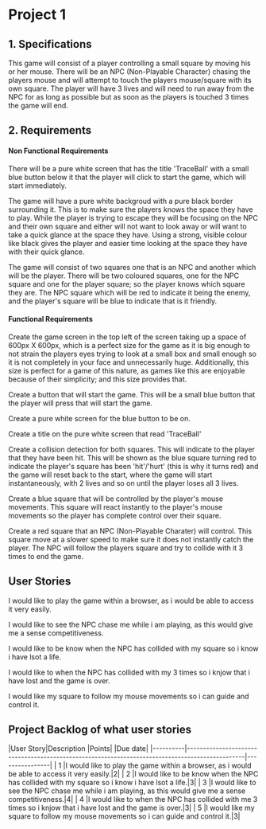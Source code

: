 # Project 1


## 1. Specifications
This game will consist of a player controlling a small square by moving his or her mouse. There will be an NPC (Non-Playable Character) chasing the players mouse and will attempt to touch the players mouse/square with its own square. The player will have 3 lives and will need to run away from the NPC for as long as possible but as soon as the players is touched 3 times the game will end.

## 2. Requirements
#### Non Functional Requirements
There will be a pure white screen that has the title 'TraceBall' with a small blue button below it that the player will click to start the game, which will start immediately.

The game will have a pure white backgroud with a pure black border surrounding it. This is to make sure the players knows the space they have to play. While the player is trying to escape they will be focusing on the NPC and their own square and either will not want to look away or will want to take a quick glance at the space they have. Using a strong, visible colour like black gives the player and easier time looking at the space they have with their quick glance. 

The game will consist of two squares one that is an NPC and another which will be the player. There will be two coloured squares, one for the NPC square and one for the player square; so the player knows which square they are. The NPC square which will be red to indicate it being the enemy, and the player's square will be blue to indicate that is it friendly.

#### Functional Requirements
Create the game screen in the top left of the screen taking up a space of 600px X 600px, which is a perfect size for the game as it is big enough to not strain the players eyes trying to look at a small box and small enough so it is not completely in your face and unnecessarily huge. Additionally, this size is perfect for a game of this nature, as games like this are enjoyable because of their simplicity; and this size provides that.

Create a button that will start the game. This will be a small blue button that the player will press that will start the game.

Create a pure white screen for the blue button to be on.

Create a title on the pure white screen that read 'TraceBall'

Create a collision detection for both squares. This will indicate to the player that they have been hit. This will be shown as the blue square turning red to indicate the player's square has been 'hit'/'hurt' (this is why it turns red) and the game will reset back to the start, where the game will start instantaneously, with 2 lives and so on until the player loses all 3 lives.

Create a blue square that will be controlled by the player's mouse movements. This square will react instantly to the player's mouse movements so the player has complete control over their square.

Create a red square that an NPC (Non-Playable Charater) will control. This square move at a slower speed to make sure it does not instantly catch the player. The NPC will follow the players square and try to collide with it 3 times to end the game.

## User Stories

I would like to play the game within a browser, as i would be able to access it very easily.

I would like to see the NPC chase me while i am playing, as this would give me a sense competitiveness.

I would like to be know when the NPC has collided with my square so i know i have lsot a life.

I would like to when the NPC has collided with my 3 times so i knjow that i have lost and the game is over.

I would like my square to follow my mouse movements so i can guide and control it.

## Project Backlog of what user stories

|User Story|Description     |Points|                                                                  |Due date|
|----------|------------------------------------------------------------------------------------------------|----------------|
| 1 |I would like to play the game within a browser, as i would be able to access it very easily.|2|
| 2 |I would like to be know when the NPC has collided with my square so i know i have lsot a life.|3|
| 3 |I would like to see the NPC chase me while i am playing, as this would give me a sense competitiveness.|4|
| 4 |I would like to when the NPC has collided with me 3 times so i knjow that i have lost and the game is over.|3|
| 5 |I would like my square to follow my mouse movements so i can guide and control it.|3|





















